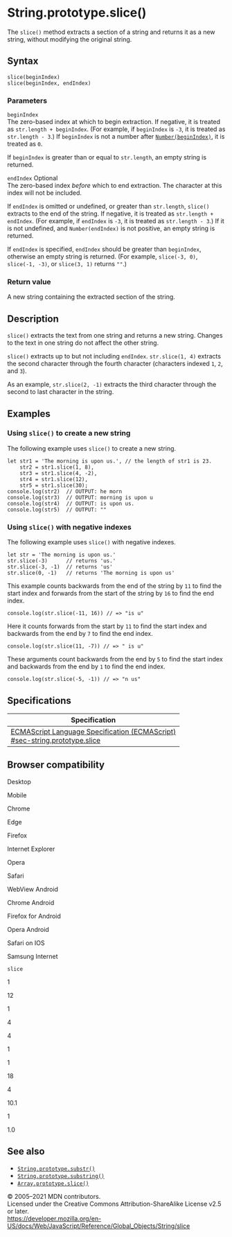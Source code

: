 String.prototype.slice()
========================

The `slice()` method extracts a section of a string and returns it as a new string, without modifying the original string.

Syntax
------

    slice(beginIndex)
    slice(beginIndex, endIndex)

### Parameters

`beginIndex`  
The zero-based index at which to begin extraction. If negative, it is treated as `str.length + beginIndex`. (For example, if `beginIndex` is `-3`, it is treated as `str.length - 3`.) If `beginIndex` is not a number after [`Number(beginIndex)`](../number), it is treated as `0`.

If `beginIndex` is greater than or equal to `str.length`, an empty string is returned.

 `endIndex` <span class="badge inline optional">Optional</span>   
The zero-based index *before* which to end extraction. The character at this index will not be included.

If `endIndex` is omitted or undefined, or greater than `str.length`, `slice()` extracts to the end of the string. If negative, it is treated as `str.length + endIndex`. (For example, if `endIndex` is `-3`, it is treated as `str.length - 3`.) If it is not undefined, and `Number(endIndex)` is not positive, an empty string is returned.

If `endIndex` is specified, `endIndex` should be greater than `beginIndex`, otherwise an empty string is returned. (For example, `slice(-3, 0)`, `slice(-1, -3)`, or `slice(3, 1)` returns `""`.)

### Return value

A new string containing the extracted section of the string.

Description
-----------

`slice()` extracts the text from one string and returns a new string. Changes to the text in one string do not affect the other string.

`slice()` extracts up to but not including `endIndex`. `str.slice(1, 4)` extracts the second character through the fourth character (characters indexed `1`, `2`, and `3`).

As an example, `str.slice(2, -1)` extracts the third character through the second to last character in the string.

Examples
--------

### Using `slice()` to create a new string

The following example uses `slice()` to create a new string.

    let str1 = 'The morning is upon us.', // the length of str1 is 23.
        str2 = str1.slice(1, 8),
        str3 = str1.slice(4, -2),
        str4 = str1.slice(12),
        str5 = str1.slice(30);
    console.log(str2)  // OUTPUT: he morn
    console.log(str3)  // OUTPUT: morning is upon u
    console.log(str4)  // OUTPUT: is upon us.
    console.log(str5)  // OUTPUT: ""

### Using `slice()` with negative indexes

The following example uses `slice()` with negative indexes.

    let str = 'The morning is upon us.'
    str.slice(-3)      // returns 'us.'
    str.slice(-3, -1)  // returns 'us'
    str.slice(0, -1)   // returns 'The morning is upon us'

This example counts backwards from the end of the string by `11` to find the start index and forwards from the start of the string by `16` to find the end index.

    console.log(str.slice(-11, 16)) // => "is u"

Here it counts forwards from the start by `11` to find the start index and backwards from the end by `7` to find the end index.

    console.log(str.slice(11, -7)) // => " is u"

These arguments count backwards from the end by `5` to find the start index and backwards from the end by `1` to find the end index.

    console.log(str.slice(-5, -1)) // => "n us"

Specifications
--------------

<table><thead><tr class="header"><th>Specification</th></tr></thead><tbody><tr class="odd"><td><a href="https://tc39.es/ecma262/#sec-string.prototype.slice">ECMAScript Language Specification (ECMAScript)<br />
<span class="small">#sec-string.prototype.slice</span></a></td></tr></tbody></table>

Browser compatibility
---------------------

Desktop

Mobile

Chrome

Edge

Firefox

Internet Explorer

Opera

Safari

WebView Android

Chrome Android

Firefox for Android

Opera Android

Safari on IOS

Samsung Internet

`slice`

1

12

1

4

4

1

1

18

4

10.1

1

1.0

See also
--------

-   [`String.prototype.substr()`](substr)
-   [`String.prototype.substring()`](substring)
-   [`Array.prototype.slice()`](../array/slice)

© 2005–2021 MDN contributors.  
Licensed under the Creative Commons Attribution-ShareAlike License v2.5 or later.  
<a href="https://developer.mozilla.org/en-US/docs/Web/JavaScript/Reference/Global_Objects/String/slice" class="_attribution-link">https://developer.mozilla.org/en-US/docs/Web/JavaScript/Reference/Global_Objects/String/slice</a>
